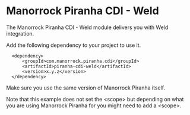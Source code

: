 
# Manorrock Piranha CDI - Weld

The Manorrock Piranha CDI - Weld module delivers you with Weld integration.

Add the following dependency to your project to use it.

      <dependency>
          <groupId>com.manorrock.piranha.cdi</groupId>
          <artifactId>piranha-cdi-weld</artifactId>
          <version>x.y.z</version>
      </dependency>

Make sure you use the same version of Manorrock Piranha itself.

Note that this example does not set the &lt;scope&gt; but depending on what you
are using Manorrock Piranha for you might need to add a &lt;scope&gt;.
